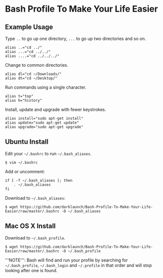 Bash Profile To Make Your Life Easier
=====================================

Example Usage
-------------

Type `..` to go up one directory, `...` to go up two directories and so on.

    alias ..="cd ../"
    alias ...="cd ../../"
    alias ....="cd ../../../"

Change to common directories.

    alias dl="cd ~/Downloads/"
    alias dt="cd ~/Desktop/"

Run commands using a single character.

    alias t="top"
    alias h="history"

Install, update and upgrade with fewer keystrokes.

    alias install="sudo apt-get install"
    alias update="sudo apt-get update"
    alias upgrade="sudo apt-get upgrade"

Ubuntu Install
--------------

Edit your `~/.bashrc` to run `~/.bash_aliases`.

    $ vim ~/.bashrc

Add or uncomment:

    if [ -f ~/.bash_aliases ]; then
        . ~/.bash_aliases
    fi

Download to `~/.bash_aliases`:

    $ wget https://github.com/darklaunch/Bash-Profile-To-Make-Your-Life-Easier/raw/master/.bashrc -O ~/.bash_aliases

Mac OS X Install
----------------

Download to `~/.bash_profile`.

    $ wget https://github.com/darklaunch/Bash-Profile-To-Make-Your-Life-Easier/raw/master/.bashrc -O ~/.bash_profile

'''NOTE''': Bash will find and run your profile by searching for `~/.bash_profile`, `~/.bash_login` and `~/.profile` in that order and will stop looking after one is found.
